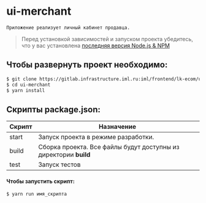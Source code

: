 # ui-merchant

~~~~
Приложение реализует личный кабинет продавца.
~~~~

> Перед установкой зависимостей и запуском проекта убедитесь, что у вас установлена [последняя версия Node.js & NPM](https://nodejs.org/en/download/current/)

## Чтобы развернуть проект необходимо:

```sh
$ git clone https://gitlab.infrastructure.iml.ru:iml/frontend/lk-ecom/ui-merchant.git
$ cd ui-merchant
$ yarn install
```

## Скрипты package.json:

| Скрипт | Назначение |
| ------ | ------ |
| start | Запуск проекта в режиме разработки.|
| build  | Сборка проекта. Все файлы будут доступны из директории **build** |
| test  | Запуск тестов |

#### Чтобы запустить скрипт:

```sh
$ yarn run имя_скрипта
```

